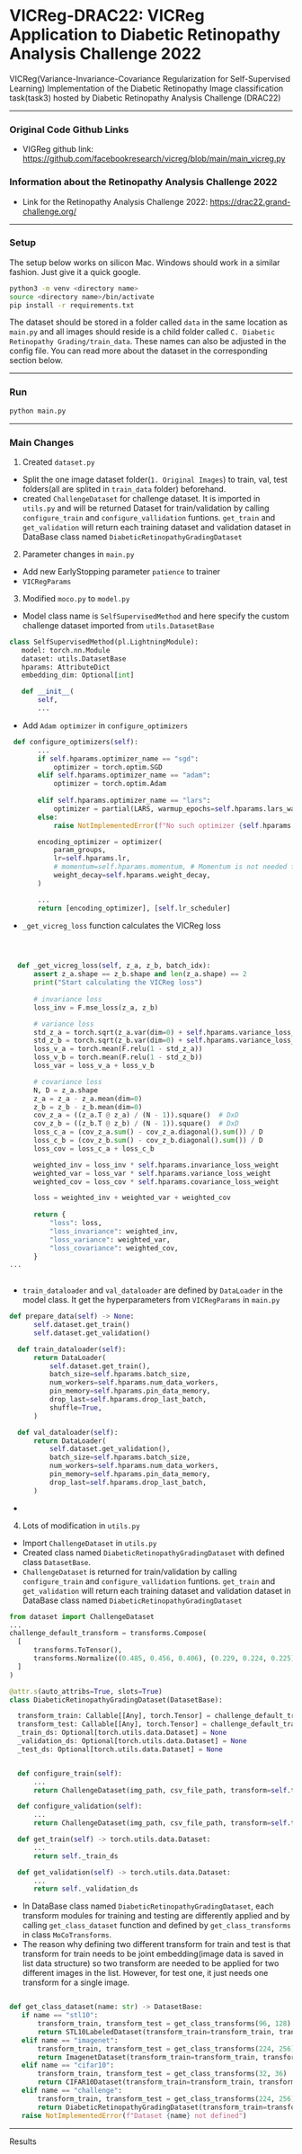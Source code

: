 # VICReg-DRAC22: VICReg Application to Diabetic Retinopathy Analysis Challenge 2022
VICReg(Variance-Invariance-Covariance Regularization for Self-Supervised Learning) Implementation of the Diabetic Retinopathy Image classification task(task3) hosted by Diabetic Retinopathy Analysis Challenge (DRAC22)
___

### Original Code Github Links

* VIGReg github link:
https://github.com/facebookresearch/vicreg/blob/main/main_vicreg.py

### Information about the Retinopathy Analysis Challenge 2022
* Link for the Retinopathy Analysis Challenge 2022:
https://drac22.grand-challenge.org/

___

### Setup

The setup below works on silicon Mac. Windows should work in a similar fashion. Just give it a quick google.
```bash
python3 -m venv <directory name>
source <directory name>/bin/activate
pip install -r requirements.txt
```
The dataset should be stored in a folder called `data` in the same location as `main.py` and all images should reside is a child folder called `C. Diabetic Retinopathy Grading/train_data`. These names can also be adjusted in the config file. You can read more about the dataset in the corresponding section below.
___
### Run

```python
python main.py
```
___
### Main Changes
1.  Created `dataset.py`
  * Split the one image dataset folder(`1. Original Images`) to train, val, test folders(all are splited in `train_data` folder) beforehand.
  * created `ChallengeDataset` for challenge dataset. It is imported in `utils.py` and will be returned Dataset for train/validation by calling `configure_train` and `configure_vallidation` funtions. `get_train` and `get_validation` will return each training dataset and validation dataset in DataBase class named `DiabeticRetinopathyGradingDataset` 
 
2.  Parameter changes in `main.py`
  * Add new EarlyStopping parameter `patience` to trainer 
  * `VICRegParams`
3.  Modified `moco.py` to `model.py`
 * Model class name is `SelfSupervisedMethod` and here specify the custom challenge dataset imported from `utils.DatasetBase`
 ```python
 class SelfSupervisedMethod(pl.LightningModule):
    model: torch.nn.Module
    dataset: utils.DatasetBase
    hparams: AttributeDict
    embedding_dim: Optional[int]

    def __init__(
        self, 
        ...
 ```
 * Add `Adam optimizer` in `configure_optimizers`
 ```python
  def configure_optimizers(self):
        ...
        if self.hparams.optimizer_name == "sgd":
            optimizer = torch.optim.SGD
        elif self.hparams.optimizer_name == "adam":
            optimizer = torch.optim.Adam
          
        elif self.hparams.optimizer_name == "lars":
            optimizer = partial(LARS, warmup_epochs=self.hparams.lars_warmup_epochs, eta=self.hparams.lars_eta)
        else:
            raise NotImplementedError(f"No such optimizer {self.hparams.optimizer_name}")

        encoding_optimizer = optimizer(
            param_groups,
            lr=self.hparams.lr,
            # momentum=self.hparams.momentum, # Momentum is not needed for Adam Optimizer
            weight_decay=self.hparams.weight_decay,
        )

        ...
        return [encoding_optimizer], [self.lr_scheduler]
 ```
 * `_get_vicreg_loss` function calculates the VICReg loss
  ```python

       
 
    def _get_vicreg_loss(self, z_a, z_b, batch_idx):
        assert z_a.shape == z_b.shape and len(z_a.shape) == 2
        print("Start calculating the VICReg loss")
        
        # invariance loss
        loss_inv = F.mse_loss(z_a, z_b)

        # variance loss
        std_z_a = torch.sqrt(z_a.var(dim=0) + self.hparams.variance_loss_epsilon)
        std_z_b = torch.sqrt(z_b.var(dim=0) + self.hparams.variance_loss_epsilon)
        loss_v_a = torch.mean(F.relu(1 - std_z_a))
        loss_v_b = torch.mean(F.relu(1 - std_z_b))
        loss_var = loss_v_a + loss_v_b

        # covariance loss
        N, D = z_a.shape
        z_a = z_a - z_a.mean(dim=0)
        z_b = z_b - z_b.mean(dim=0)
        cov_z_a = ((z_a.T @ z_a) / (N - 1)).square()  # DxD
        cov_z_b = ((z_b.T @ z_b) / (N - 1)).square()  # DxD
        loss_c_a = (cov_z_a.sum() - cov_z_a.diagonal().sum()) / D
        loss_c_b = (cov_z_b.sum() - cov_z_b.diagonal().sum()) / D
        loss_cov = loss_c_a + loss_c_b

        weighted_inv = loss_inv * self.hparams.invariance_loss_weight
        weighted_var = loss_var * self.hparams.variance_loss_weight
        weighted_cov = loss_cov * self.hparams.covariance_loss_weight

        loss = weighted_inv + weighted_var + weighted_cov
        
        return {
            "loss": loss,
            "loss_invariance": weighted_inv,
            "loss_variance": weighted_var,
            "loss_covariance": weighted_cov,
        }
 ...
    
  ```
  * `train_dataloader` and `val_dataloader` are defined by `DataLoader` in the model class. It get the hyperparameters from `VICRegParams` in `main.py`
  ```python
  def prepare_data(self) -> None:
        self.dataset.get_train()
        self.dataset.get_validation()

    def train_dataloader(self):
        return DataLoader(
            self.dataset.get_train(),
            batch_size=self.hparams.batch_size,
            num_workers=self.hparams.num_data_workers,
            pin_memory=self.hparams.pin_data_memory,
            drop_last=self.hparams.drop_last_batch,
            shuffle=True,
        )

    def val_dataloader(self):
        return DataLoader(
            self.dataset.get_validation(),
            batch_size=self.hparams.batch_size,
            num_workers=self.hparams.num_data_workers,
            pin_memory=self.hparams.pin_data_memory,
            drop_last=self.hparams.drop_last_batch,
        ) 

  ```
  * 
4.  Lots of modification in `utils.py`
  * Import `ChallengeDataset` in `utils.py` 
  * Created class named `DiabeticRetinopathyGradingDataset` with defined class `DatasetBase`.
  * `ChallengeDataset` is returned for train/validation by calling `configure_train` and `configure_vallidation` funtions. `get_train` and `get_validation` will return each training dataset and validation dataset in DataBase class named `DiabeticRetinopathyGradingDataset` 
  ```python  
  from dataset import ChallengeDataset 
  ...
  challenge_default_transform = transforms.Compose(
    [
        transforms.ToTensor(),
        transforms.Normalize((0.485, 0.456, 0.406), (0.229, 0.224, 0.225)),
    ]
)

@attr.s(auto_attribs=True, slots=True)
class DiabeticRetinopathyGradingDataset(DatasetBase):

    transform_train: Callable[[Any], torch.Tensor] = challenge_default_transform
    transform_test: Callable[[Any], torch.Tensor] = challenge_default_transform
    _train_ds: Optional[torch.utils.data.Dataset] = None
    _validation_ds: Optional[torch.utils.data.Dataset] = None
    _test_ds: Optional[torch.utils.data.Dataset] = None


    def configure_train(self):
        ...
        return ChallengeDataset(img_path, csv_file_path, transform=self.transform_train)

    def configure_validation(self):
        ...
        return ChallengeDataset(img_path, csv_file_path, transform=self.transform_test)

    def get_train(self) -> torch.utils.data.Dataset:
        ...
        return self._train_ds

    def get_validation(self) -> torch.utils.data.Dataset:
        ...
        return self._validation_ds
  
  ```
  * In DataBase class named `DiabeticRetinopathyGradingDataset`, each transform modules for training and testing are differently applied and by calling `get_class_dataset` function and defined by `get_class_transforms` in class `MoCoTransforms`.
   * The reason why defining two different transform for train and test is that transform for train needs to be joint embedding(image data is saved in list data structure) so two transform are needed to be applied for two different images in the list. However, for test one, it just needs one transform for a single image. 
 ```python  
 
def get_class_dataset(name: str) -> DatasetBase:
    if name == "stl10":
        transform_train, transform_test = get_class_transforms(96, 128)
        return STL10LabeledDataset(transform_train=transform_train, transform_test=transform_test)
    elif name == "imagenet":
        transform_train, transform_test = get_class_transforms(224, 256)
        return ImagenetDataset(transform_train=transform_train, transform_test=transform_test)
    elif name == "cifar10":
        transform_train, transform_test = get_class_transforms(32, 36)
        return CIFAR10Dataset(transform_train=transform_train, transform_test=transform_test)
    elif name == "challenge":
        transform_train, transform_test = get_class_transforms(224, 256)
        return DiabeticRetinopathyGradingDataset(transform_train=transform_train, transform_test=transform_test)
    raise NotImplementedError(f"Dataset {name} not defined")
 ```
___
Results
